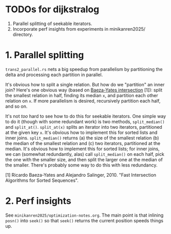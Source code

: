 # TODOs for dijkstralog

1. Parallel splitting of seekable iterators.
2. Incorporate perf insights from experiments in minikanren2025/ directory.

# 1. Parallel splitting

`trans2_parallel.rs` nets a big speedup from parallelism by partitioning the delta and processing each partition in parallel.

It's obvious how to split a single relation. But how do we "partition" an inner join? Here's one obvious way (based on [Baeza-Yates intersection][baeza-yates] [1]): split the smallest relation in half, finding its median `x`, and partition each other relation on `x`. If more parallelism is desired, recursively partition each half, and so on.

It's not *too* hard to see how to do this for seekable iterators. One simple way to do it (though with some redundant work) is two methods, `split_median()` and `split_at()`. `split_at(x)` splits an iterator into two iterators, partitioned at the given key `x`. It's obvious how to implement this for sorted lists and inner joins. `split_median()` returns (a) the size of the smallest relation (b) the median of the smallest relation and (c) two iterators, partitioned at the median. It's obvious how to implement this for sorted lists; for inner joins, we can (somewhat redundantly, alas) call `split_median()` on each half, pick the one with the smaller size, and then split the larger one at the median of the smaller. There's probably some way to do this with less redundancy.

[1] Ricardo Baeza-Yates and Alejandro Salinger, 2010. "Fast Intersection Algorithms for Sorted Sequences".

[baeza-yates]: https://www.researchgate.net/publication/221349779_Fast_Intersection_Algorithms_for_Sorted_Sequences

# 2. Perf insights

See `minikanren2025/optimization-notes.org`. The main point is that inlining `posn()` into `seek()` so that `seek()` returns the current position speeds things up.

